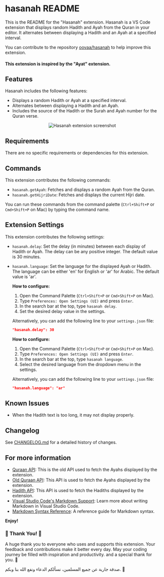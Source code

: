 # hasanah README

This is the README for the "Hasanah" extension. Hasanah is a VS Code extension that displays random Hadith and Ayah from the Quran in your editor. It alternates between displaying a Hadith and an Ayah at a specified interval.

You can contribute to the repository [oovaa/hasanah](https://github.com/oovaa/hasanah) to help improve this extension.

#### This extension is inspired by the "Ayat" extension.

## Features

Hasanah includes the following features:

- Displays a random Hadith or Ayah at a specified interval.
- Alternates between displaying a Hadith and an Ayah.
- Includes the source of the Hadith or the Surah and Ayah number for the Quran verse.

<p align="center">
  <img src="./Screenshot_20241115_062746.png" alt="Hasanah extension screenshot">
</p>

## Requirements

There are no specific requirements or dependencies for this extension.

## Commands

This extension contributes the following commands:

- `hasanah.getAyah`: Fetches and displays a random Ayah from the Quran.
- `hasanah.getHijriDate`: Fetches and displays the current Hijri date.

You can run these commands from the command palette (`Ctrl+Shift+P` or `Cmd+Shift+P` on Mac) by typing the command name.

## Extension Settings

This extension contributes the following settings:

- `hasanah.delay`: Set the delay (in minutes) between each display of Hadith or Ayah. The delay can be any positive integer. The default value is 30 minutes.

- `hasanah.language`: Set the language for the displayed Ayah or Hadith. The language can be either 'en' for English or 'ar' for Arabic. The default value is 'ar'.

    **How to configure:**

    1. Open the Command Palette (`Ctrl+Shift+P` or `Cmd+Shift+P` on Mac).
    2. Type `Preferences: Open Settings (UI)` and press `Enter`.
    3. In the search bar at the top, type `hasanah delay`.
    4. Set the desired delay value in the settings.

    Alternatively, you can add the following line to your `settings.json` file:

    ```json
    "hasanah.delay": 30
    ```

    **How to configure:**

    1. Open the Command Palette (`Ctrl+Shift+P` or `Cmd+Shift+P` on Mac).
    2. Type `Preferences: Open Settings (UI)` and press `Enter`.
    3. In the search bar at the top, type `hasanah language`.
    4. Select the desired language from the dropdown menu in the settings.

    Alternatively, you can add the following line to your `settings.json` file:

    ```json
    "hasanah.language": "ar"
    ```

## Known Issues

- When the Hadith text is too long, it may not display properly.

## Changelog

See [CHANGELOG.md](./CHANGELOG.md) for a detailed history of changes.

## For more information

- [Quraan API](https://api.alquran.cloud/v1/surah): This is the old API used to fetch the Ayahs displayed by the extension.
- [Old Quraan API](https://quranapi.pages.dev/api): This API is used to fetch the Ayahs displayed by the extension.
- [Hadith API](https://api.hadith.gading.dev): This API is used to fetch the Hadiths displayed by the extension.
- [Visual Studio Code's Markdown Support](http://code.visualstudio.com/docs/languages/markdown): Learn more about writing Markdown in Visual Studio Code.
- [Markdown Syntax Reference](https://help.github.com/articles/markdown-basics/): A reference guide for Markdown syntax.

**Enjoy!**

### 🙏 Thank You! 🙏

A huge thank you to everyone who uses and supports this extension. Your feedback and contributions make it better every day. May your coding journey be filled with inspiration and productivity.
and a special thank for you. 🩷

صدقة جارية عن جميع المسلمين، نسألكم الدعاء ونفع الله بنا وبكم. 💙
